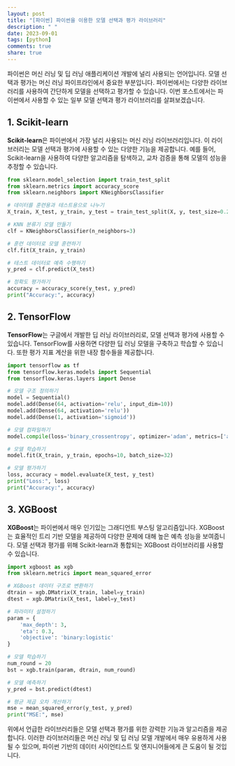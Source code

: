 ```yaml
---
layout: post
title: "[파이썬] 파이썬을 이용한 모델 선택과 평가 라이브러리"
description: " "
date: 2023-09-01
tags: [python]
comments: true
share: true
---
```


파이썬은 머신 러닝 및 딥 러닝 애플리케이션 개발에 널리 사용되는 언어입니다. 모델 선택과 평가는 머신 러닝 파이프라인에서 중요한 부분입니다. 파이썬에서는 다양한 라이브러리를 사용하여 간단하게 모델을 선택하고 평가할 수 있습니다. 이번 포스트에서는 파이썬에서 사용할 수 있는 일부 모델 선택과 평가 라이브러리를 살펴보겠습니다.

## 1. Scikit-learn

**Scikit-learn**은 파이썬에서 가장 널리 사용되는 머신 러닝 라이브러리입니다. 이 라이브러리는 모델 선택과 평가에 사용할 수 있는 다양한 기능을 제공합니다. 예를 들어, Scikit-learn을 사용하여 다양한 알고리즘을 탐색하고, 교차 검증을 통해 모델의 성능을 추정할 수 있습니다.

```python
from sklearn.model_selection import train_test_split
from sklearn.metrics import accuracy_score
from sklearn.neighbors import KNeighborsClassifier

# 데이터를 훈련용과 테스트용으로 나누기
X_train, X_test, y_train, y_test = train_test_split(X, y, test_size=0.2, random_state=42)

# KNN 분류기 모델 만들기
clf = KNeighborsClassifier(n_neighbors=3)

# 훈련 데이터로 모델 훈련하기
clf.fit(X_train, y_train)

# 테스트 데이터로 예측 수행하기
y_pred = clf.predict(X_test)

# 정확도 평가하기
accuracy = accuracy_score(y_test, y_pred)
print("Accuracy:", accuracy)
```

## 2. TensorFlow

**TensorFlow**는 구글에서 개발한 딥 러닝 라이브러리로, 모델 선택과 평가에 사용할 수 있습니다. TensorFlow를 사용하면 다양한 딥 러닝 모델을 구축하고 학습할 수 있습니다. 또한 평가 지표 계산을 위한 내장 함수들을 제공합니다.

```python
import tensorflow as tf
from tensorflow.keras.models import Sequential
from tensorflow.keras.layers import Dense

# 모델 구조 정의하기
model = Sequential()
model.add(Dense(64, activation='relu', input_dim=10))
model.add(Dense(64, activation='relu'))
model.add(Dense(1, activation='sigmoid'))

# 모델 컴파일하기
model.compile(loss='binary_crossentropy', optimizer='adam', metrics=['accuracy'])

# 모델 학습하기
model.fit(X_train, y_train, epochs=10, batch_size=32)

# 모델 평가하기
loss, accuracy = model.evaluate(X_test, y_test)
print("Loss:", loss)
print("Accuracy:", accuracy)
```

## 3. XGBoost

**XGBoost**는 파이썬에서 매우 인기있는 그래디언트 부스팅 알고리즘입니다. XGBoost는 효율적인 트리 기반 모델을 제공하여 다양한 문제에 대해 높은 예측 성능을 보여줍니다. 모델 선택과 평가를 위해 Scikit-learn과 통합되는 XGBoost 라이브러리를 사용할 수 있습니다.

```python
import xgboost as xgb
from sklearn.metrics import mean_squared_error

# XGBoost 데이터 구조로 변환하기
dtrain = xgb.DMatrix(X_train, label=y_train)
dtest = xgb.DMatrix(X_test, label=y_test)

# 파라미터 설정하기
param = {
    'max_depth': 3,
    'eta': 0.3,
    'objective': 'binary:logistic'
}

# 모델 학습하기
num_round = 20
bst = xgb.train(param, dtrain, num_round)

# 모델 예측하기
y_pred = bst.predict(dtest)

# 평균 제곱 오차 계산하기
mse = mean_squared_error(y_test, y_pred)
print("MSE:", mse)
```

위에서 언급한 라이브러리들은 모델 선택과 평가를 위한 강력한 기능과 알고리즘을 제공합니다. 이러한 라이브러리들은 머신 러닝 및 딥 러닝 모델 개발에서 매우 유용하게 사용될 수 있으며, 파이썬 기반의 데이터 사이언티스트 및 엔지니어들에게 큰 도움이 될 것입니다.
